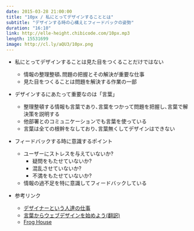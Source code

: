 ```yaml
---
date: 2015-03-28 21:00:00
title: "10px / 私にとってデザインすることとは"
subtitle: "デザインする時の心構えとフィードバックの姿勢"
duration: "16:10"
link: http://elle-height.chibicode.com/10px.mp3
length: 15531699
image: http://cl.ly/aQU3/10px.png
---
```


* 私にとってデザインすることは見た目をつくることだけではない
  * 情報の整理整頓､問題の把握とその解決が重要な仕事
  * 見た目をつくることは問題を解決する作業の一部

* デザインするにあたって重要なのは「言葉」
  * 整理整頓する情報も言葉であり､言葉をつかって問題を把握し､言葉で解決策を説明する
  * 他部署とのコミュニケーションでも言葉を使っている
  * 言葉は全ての根幹をなしており､言葉無くしてデザインはできない

* フィードバックする時に意識するポイント
  * ユーザーにストレスを与えていないか?
    * 疑問をもたせていないか?
    * 混乱させていないか?
    * 不満をもたせていないか?
  * 情報の過不足を特に意識してフィードバックしている

* 参考リンク
  * <a href="http://blog.btrax.com/jp/2014/08/31/designers/" target="_blank">デザイナーという人達の仕事</a>
  * <a href="http://ellekasai.com/posts/this-is-a-web-page/" target="_blank">言葉からウェブデザインを始めよう(翻訳)</a>
  * <a href="http://vancouverch.com/" target="_blank">Frog House</a>